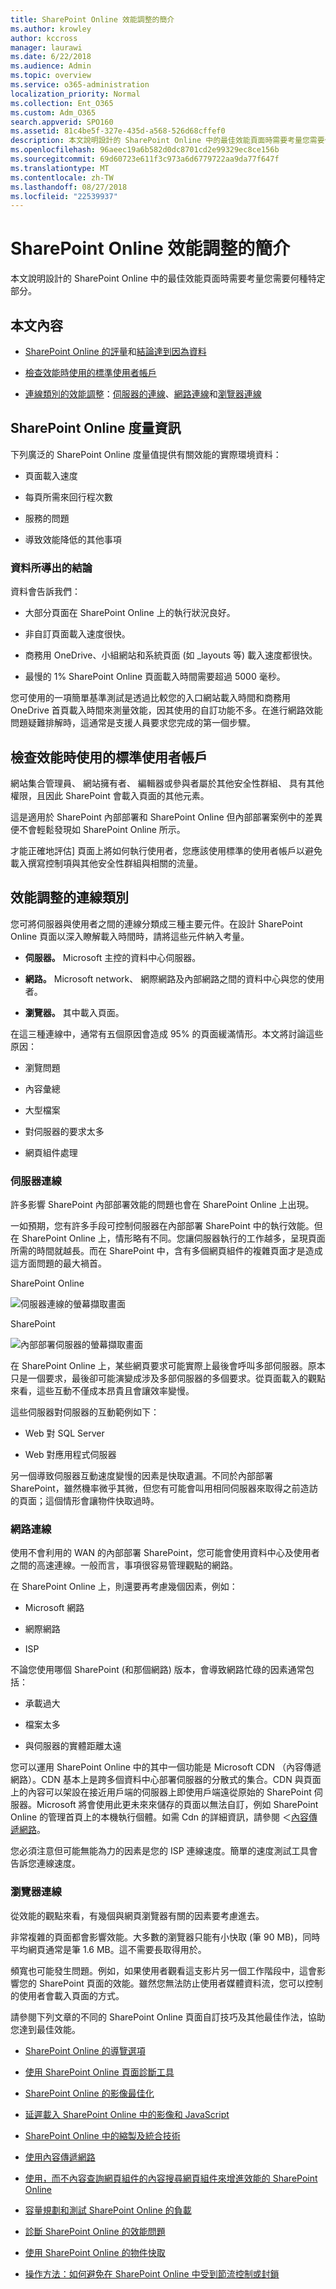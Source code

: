 ```yaml
---
title: SharePoint Online 效能調整的簡介
ms.author: krowley
author: kccross
manager: laurawi
ms.date: 6/22/2018
ms.audience: Admin
ms.topic: overview
ms.service: o365-administration
localization_priority: Normal
ms.collection: Ent_O365
ms.custom: Adm_O365
search.appverid: SPO160
ms.assetid: 81c4be5f-327e-435d-a568-526d68cffef0
description: 本文說明設計的 SharePoint Online 中的最佳效能頁面時需要考量您需要何種特定部分。
ms.openlocfilehash: 96aeec19a6b582d0dc8701cd2e99329ec8ce156b
ms.sourcegitcommit: 69d60723e611f3c973a6d6779722aa9da77f647f
ms.translationtype: MT
ms.contentlocale: zh-TW
ms.lasthandoff: 08/27/2018
ms.locfileid: "22539937"
---
```

# <a name="introduction-to-performance-tuning-for-sharepoint-online"></a>SharePoint Online 效能調整的簡介

本文說明設計的 SharePoint Online 中的最佳效能頁面時需要考量您需要何種特定部分。
  
## <a name="in-this-article"></a>本文內容

- [SharePoint Online 的評量](introduction-to-performance-tuning-for-sharepoint-online.md#spometrics)和[結論達到因為資料](introduction-to-performance-tuning-for-sharepoint-online.md#data)
    
- [檢查效能時使用的標準使用者帳戶](introduction-to-performance-tuning-for-sharepoint-online.md#standuser)
    
- [連線類別的效能調整](introduction-to-performance-tuning-for-sharepoint-online.md#connect)：[伺服器的連線](introduction-to-performance-tuning-for-sharepoint-online.md#server)、[網路連線](introduction-to-performance-tuning-for-sharepoint-online.md#network)和[瀏覽器連線](introduction-to-performance-tuning-for-sharepoint-online.md#browser)
    
## <a name="sharepoint-online-metrics"></a>SharePoint Online 度量資訊
<a name="spometrics"> </a>

下列廣泛的 SharePoint Online 度量值提供有關效能的實際環境資料：
  
- 頁面載入速度
    
- 每頁所需來回行程次數
    
- 服務的問題
    
- 導致效能降低的其他事項
    
### <a name="conclusions-reached-because-of-the-data"></a>資料所導出的結論
<a name="data"> </a>

資料會告訴我們：
  
- 大部分頁面在 SharePoint Online 上的執行狀況良好。
    
- 非自訂頁面載入速度很快。
    
- 商務用 OneDrive、小組網站和系統頁面 (如 _layouts 等) 載入速度都很快。
    
- 最慢的 1% SharePoint Online 頁面載入時間需要超過 5000 毫秒。
    
您可使用的一項簡單基準測試是透過比較您的入口網站載入時間和商務用 OneDrive 首頁載入時間來測量效能，因其使用的自訂功能不多。在進行網路效能問題疑難排解時，這通常是支援人員要求您完成的第一個步驟。
  
## <a name="use-a-standard-user-account-when-checking-performance"></a>檢查效能時使用的標準使用者帳戶
<a name="standuser"> </a>

網站集合管理員、 網站擁有者、 編輯器或參與者屬於其他安全性群組、 具有其他權限，且因此 SharePoint 會載入頁面的其他元素。
  
這是適用於 SharePoint 內部部署和 SharePoint Online 但內部部署案例中的差異便不會輕鬆發現如 SharePoint Online 所示。
  
才能正確地評估] 頁面上將如何執行使用者，您應該使用標準的使用者帳戶以避免載入撰寫控制項與其他安全性群組與相關的流量。
  
## <a name="connection-categories-for-performance-tuning"></a>效能調整的連線類別
<a name="connect"> </a>

您可將伺服器與使用者之間的連線分類成三種主要元件。在設計 SharePoint Online 頁面以深入瞭解載入時間時，請將這些元件納入考量。
  
- **伺服器。** Microsoft 主控的資料中心伺服器。
    
- **網路。** Microsoft network、 網際網路及內部網路之間的資料中心與您的使用者。
    
- **瀏覽器。** 其中載入頁面。
    
在這三種連線中，通常有五個原因會造成 95% 的頁面緩滿情形。本文將討論這些原因：
  
- 瀏覽問題
    
- 內容彙總
    
- 大型檔案
    
- 對伺服器的要求太多
    
- 網頁組件處理
    
### <a name="server-connection"></a>伺服器連線
<a name="server"> </a>

許多影響 SharePoint 內部部署效能的問題也會在 SharePoint Online 上出現。
  
一如預期，您有許多手段可控制伺服器在內部部署 SharePoint 中的執行效能。但在 SharePoint Online 上，情形略有不同。您讓伺服器執行的工作越多，呈現頁面所需的時間就越長。而在 SharePoint 中，含有多個網頁組件的複雜頁面才是造成這方面問題的最大禍首。
  
SharePoint Online
  
![伺服器連線的螢幕擷取畫面](media/a8e9b646-cdff-4131-976a-b5f891da44ac.png)
  
SharePoint
  
![內部部署伺服器的螢幕擷取畫面](media/46b27ded-d8a4-4287-b3e0-2603a764b8f8.png)
  
在 SharePoint Online 上，某些網頁要求可能實際上最後會呼叫多部伺服器。原本只是一個要求，最後卻可能演變成涉及多部伺服器的多個要求。從頁面載入的觀點來看，這些互動不僅成本昂貴且會讓效率變慢。
  
這些伺服器對伺服器的互動範例如下：
  
- Web 對 SQL Server
    
- Web 對應用程式伺服器
    
另一個導致伺服器互動速度變慢的因素是快取遺漏。不同於內部部署 SharePoint，雖然機率微乎其微，但您有可能會叫用相同伺服器來取得之前造訪的頁面；這個情形會讓物件快取過時。
  
### <a name="network-connection"></a>網路連線
<a name="network"> </a>

使用不會利用的 WAN 的內部部署 SharePoint，您可能會使用資料中心及使用者之間的高速連線。一般而言，事項很容易管理觀點的網路。
  
在 SharePoint Online 上，則還要再考慮幾個因素，例如：
  
- Microsoft 網路
    
- 網際網路
    
- ISP
    
不論您使用哪個 SharePoint (和那個網路) 版本，會導致網路忙碌的因素通常包括：
  
- 承載過大
    
- 檔案太多
    
- 與伺服器的實體距離太遠
    
您可以運用 SharePoint Online 中的其中一個功能是 Microsoft CDN （內容傳遞網路）。CDN 基本上是跨多個資料中心部署伺服器的分散式的集合。CDN 與頁面上的內容可以架設在接近用戶端的伺服器上即使用戶端遠從原始的 SharePoint 伺服器。Microsoft 將會使用此更未來來儲存的頁面以無法自訂，例如 SharePoint Online 的管理首頁上的本機執行個體。如需 Cdn 的詳細資訊，請參閱 ＜[內容傳遞網路](https://support.office.com/article/Content-delivery-networks-0140f704-6614-49bb-aa6c-89b75dcd7f1f)。
  
您必須注意但可能無能為力的因素是您的 ISP 連線速度。簡單的速度測試工具會告訴您連線速度。
  
### <a name="browser-connection"></a>瀏覽器連線
<a name="browser"> </a>

從效能的觀點來看，有幾個與網頁瀏覽器有關的因素要考慮進去。
  
非常複雜的頁面都會影響效能。大多數的瀏覽器只能有小快取 (筆 90 MB)，同時平均網頁通常是筆 1.6 MB。這不需要長取得用於。
  
頻寬也可能發生問題。例如，如果使用者觀看這支影片另一個工作階段中，這會影響您的 SharePoint 頁面的效能。雖然您無法防止使用者媒體資料流，您可以控制的使用者會載入頁面的方式。
  
請參閱下列文章的不同的 SharePoint Online 頁面自訂技巧及其他最佳作法，協助您達到最佳效能。
  
- [SharePoint Online 的導覽選項](navigation-options-for-sharepoint-online.md)
    
- [使用 SharePoint Online 頁面診斷工具](page-diagnostics-for-spo.md)
    
- [SharePoint Online 的影像最佳化](image-optimization-for-sharepoint-online.md)
    
- [延遲載入 SharePoint Online 中的影像和 JavaScript](delay-loading-images-and-javascript-in-sharepoint-online.md)
    
- [SharePoint Online 中的縮製及統合技術](minification-and-bundling-in-sharepoint-online.md)
    
- [使用內容傳遞網路](using-content-delivery-networks-with-sharepoint-online.md)
    
- [使用，而不內容查詢網頁組件的內容搜尋網頁組件來增進效能的 SharePoint Online](using-content-search-web-part-instead-of-content-query-web-part-to-improve-perfo.md)
    
- [容量規劃和測試 SharePoint Online 的負載](capacity-planning-and-load-testing-sharepoint-online.md)
    
- [診斷 SharePoint Online 的效能問題](diagnosing-performance-issues-with-sharepoint-online.md)
    
- [使用 SharePoint Online 的物件快取](using-the-object-cache-with-sharepoint-online.md)
    
- [操作方法：如何避免在 SharePoint Online 中受到節流控制或封鎖](https://msdn.microsoft.com/en-us/library/office/dn889829.aspx)
    

